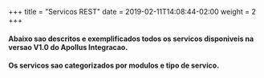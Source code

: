 +++
title = "Servicos REST"
date =  2019-02-11T14:08:44-02:00
weight = 2
+++

#### Abaixo sao descritos e exemplificados todos os servicos disponiveis na versao V1.0 do Apollus Integracao.

#### Os servicos sao categorizados por modulos e tipo de servico.